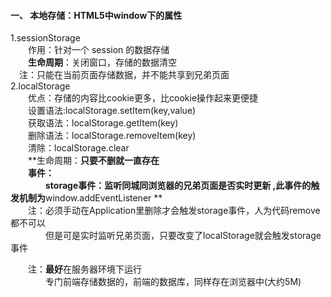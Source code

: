 #### 一、	本地存储：HTML5中window下的属性 ####
1.sessionStorage  
&emsp;&emsp;作用：针对一个 session 的数据存储  
&emsp;&emsp;**生命周期**：关闭窗口，存储的数据清空  
&emsp;注：只能在当前页面存储数据，并不能共享到兄弟页面  
2.localStorage   
&emsp;&emsp;优点：存储的内容比cookie更多，比cookie操作起来更便捷  
&emsp;&emsp;设置语法:localStorage.setItem(key,value)  
&emsp;&emsp;获取语法：localStorage.getItem(key)  
&emsp;&emsp;删除语法：localStorage.removeItem(key)  
&emsp;&emsp;清除：localStorage.clear  
&emsp;&emsp;**生命周期：**只要不删就一直存在  
&emsp;&emsp;事件：  
&emsp;&emsp;&emsp;&emsp;**storage**事件：监听同城同浏览器的兄弟页面是否实时更新 ,此事件的触发机制为**window.addEventListener **  
&emsp;&emsp;注：必须手动在Application里删除才会触发storage事件，人为代码remove都不可以  
&emsp;&emsp;&emsp;&emsp;但是可是实时监听兄弟页面，只要改变了localStorage就会触发storage事件  
		 
&emsp;&emsp;注：**最好**在服务器环境下运行  
&emsp;&emsp;&emsp;&emsp;专门前端存储数据的，前端的数据库，同样存在浏览器中(大约5M)  